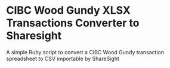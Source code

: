 # CIBC Wood Gundy XLSX Transactions Converter to Sharesight

A simple Ruby script to convert a CIBC Wood Gundy transaction spreadsheet to CSV importable by ShareSight
